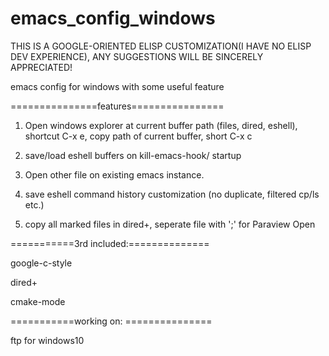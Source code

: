 # emacs_config_windows
THIS IS A GOOGLE-ORIENTED ELISP CUSTOMIZATION(I HAVE NO ELISP DEV EXPERIENCE), ANY SUGGESTIONS WILL BE SINCERELY APPRECIATED!

emacs config for windows with some useful feature


===============features================

1. Open windows explorer at current buffer path (files, dired, eshell), shortcut C-x e, copy path of current buffer, short C-x c

2. save/load eshell buffers on kill-emacs-hook/ startup

3. Open other file on existing emacs instance.

4. save eshell command history customization (no duplicate, filtered cp/ls etc.)

5. copy all marked files in dired+, seperate file with ';' for Paraview Open

===========3rd included:==============

google-c-style

dired+

cmake-mode

===========working on: ===============

ftp for windows10